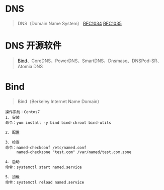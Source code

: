 # DNS
> DNS（Domain Name System）
[RFC1034](https://tools.ietf.org/html/rfc1034) [RFC1035](https://tools.ietf.org/html/rfc1035)

# DNS 开源软件
> [Bind](https://ftp.isc.org/isc/bind9/cur/9.11/doc/arm/Bv9ARM.html)、CoreDNS、PowerDNS、SmartDNS、Dnsmasq、DNSPod-SR、Atomia DNS 

# Bind
> Bind（Berkeley Internet Name Domain）

```
操作系统：Centos7
1. 安装
命令：yum install -y bind bind-chroot bind-utils

2. 配置

3. 检查
命令：named-checkconf /etc/named.conf 
     named-checkzone "test.com" /var/named/test.com.zone
     
4. 启动
命令：systemctl start named.service

5. 加载
命令：systemctl reload named.service
```



